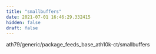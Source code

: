 ```yaml
---
title: "smallbuffers"
date: 2021-07-01 16:46:29.332415
hidden: false
draft: false
---
```


ath79/generic/package_feeds_base_ath10k-ct/smallbuffers


